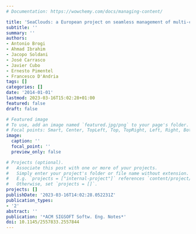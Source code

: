 ```yaml
---
# Documentation: https://wowchemy.com/docs/managing-content/

title: 'SeaClouds: a European project on seamless management of multi-cloud applications'
subtitle: ''
summary: ''
authors:
- Antonio Brogi
- Ahmad Ibrahim
- Jacopo Soldani
- José Carrasco
- Javier Cubo
- Ernesto Pimentel
- Francesco D'Andria
tags: []
categories: []
date: '2014-01-01'
lastmod: 2023-03-16T15:02:28+01:00
featured: false
draft: false

# Featured image
# To use, add an image named `featured.jpg/png` to your page's folder.
# Focal points: Smart, Center, TopLeft, Top, TopRight, Left, Right, BottomLeft, Bottom, BottomRight.
image:
  caption: ''
  focal_point: ''
  preview_only: false

# Projects (optional).
#   Associate this post with one or more of your projects.
#   Simply enter your project's folder or file name without extension.
#   E.g. `projects = ["internal-project"]` references `content/project/deep-learning/index.md`.
#   Otherwise, set `projects = []`.
projects: []
publishDate: '2023-03-16T14:02:28.052231Z'
publication_types:
- '2'
abstract: ''
publication: '*ACM SIGSOFT Softw. Eng. Notes*'
doi: 10.1145/2557833.2557844
---
```

